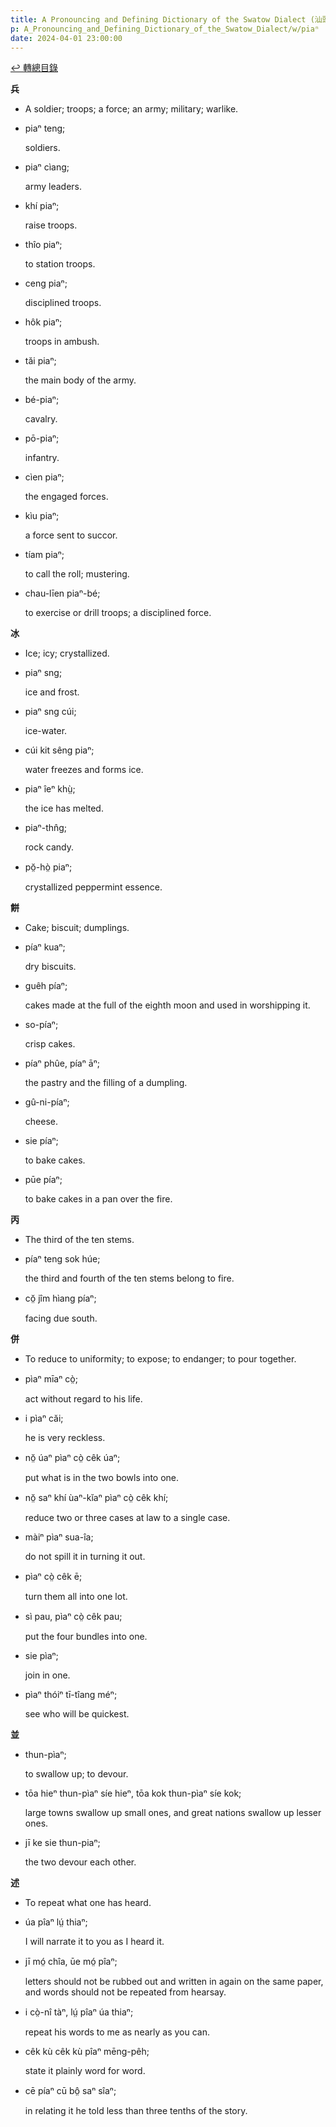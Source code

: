 ```yaml
---
title: A Pronouncing and Defining Dictionary of the Swatow Dialect (汕頭方言音義字典) / piaⁿ
p: A_Pronouncing_and_Defining_Dictionary_of_the_Swatow_Dialect/w/piaⁿ
date: 2024-04-01 23:00:00
---
```


[↩️ 轉總目錄](/A_Pronouncing_and_Defining_Dictionary_of_the_Swatow_Dialect)


**兵**
- A soldier; troops; a force; an army; military; warlike.

- piaⁿ teng;

  soldiers.

- piaⁿ cìang;

  army leaders.

- khí piaⁿ;

  raise troops.

- thîo piaⁿ;

  to station troops.

- ceng piaⁿ;

  disciplined troops.

- hôk piaⁿ;

  troops in ambush.

- tăi piaⁿ;

  the main body of the army.

- bé-piaⁿ;

  cavalry.

- pō-piaⁿ;

  infantry.

- cìen piaⁿ;

  the engaged forces.

- kìu piaⁿ;

  a force sent to succor.

- tíam piaⁿ;

  to call the roll; mustering.

- chau-līen piaⁿ-bé;

  to exercise or drill troops; a disciplined force.

**冰**
- Ice; icy; crystallized.

- piaⁿ sng;

  ice and frost.

- piaⁿ sng cúi;

  ice-water.

- cúi kit sêng piaⁿ;

  water freezes and forms ice.

- piaⁿ îeⁿ khṳ̀;

  the ice has melted.

- piaⁿ-thn̂g;

  rock candy.

- pŏ̤-hò̤ piaⁿ;

  crystallized peppermint essence.

**餅**
- Cake; biscuit; dumplings.

- píaⁿ kuaⁿ;

  dry biscuits.

- guêh píaⁿ;

  cakes made at the full of the eighth moon and used in worshipping it.

- so-píaⁿ;

  crisp cakes.

- píaⁿ phûe, píaⁿ āⁿ;

  the pastry and the filling of a dumpling.

- gû-ni-píaⁿ;

  cheese.

- sie píaⁿ;

  to bake cakes.

- pūe píaⁿ;

  to bake cakes in a pan over the fire.

**丙**
- The third of the ten stems.

- píaⁿ teng sok húe;

  the third and fourth of the ten stems belong to fire.

- cŏ̤ jîm hìang píaⁿ;

  facing due south.

**併**
- To reduce to uniformity; to expose; to endanger; to pour together.

- pìaⁿ mīaⁿ cò̤;

  act without regard to his life.

- i pìaⁿ căi;

  he is very reckless.

- nŏ̤ úaⁿ pìaⁿ cò̤ cêk úaⁿ;

  put what is in the two bowls into one.

- nŏ̤ saⁿ khí ùaⁿ-kĭaⁿ pìaⁿ cò̤ cêk khí;

  reduce two or three cases at law to a single case.

- màiⁿ pìaⁿ sua-îa;

  do not spill it in turning it out.

- pìaⁿ cò̤ cêk ē;

  turn them all into one lot.

- sì pau, pìaⁿ cò̤ cêk pau;

  put the four bundles into one.

- sie pìaⁿ;

  join in one.

- pìaⁿ thóiⁿ tī-tîang méⁿ;

  see who will be quickest.

**並**

- thun-pìaⁿ;

  to swallow up; to devour.

- tōa hieⁿ thun-pìaⁿ síe hieⁿ, tōa kok thun-pìaⁿ síe kok;

  large towns swallow up small ones, and great nations swallow up lesser ones.

- jī ke sie thun-piaⁿ;

  the two devour each other.

**述**
- To repeat what one has heard.

- úa pîaⁿ lṳ́ thiaⁿ;

  I will narrate it to you as I heard it.

- jī mó̤ chîa, ūe mó̤ pîaⁿ;

  letters should not be rubbed out and written in again on the same paper, and words should not be repeated from hearsay.

- i cò̤-nî tàⁿ, lṳ́ pîaⁿ úa thiaⁿ; 

  repeat his words to me as nearly as you can.

- cêk kù cêk kù pîaⁿ mēng-pêh;

  state it plainly word for word.

- cē píaⁿ cū bô̤ saⁿ sîaⁿ;

  in relating it he told less than three tenths of the story.